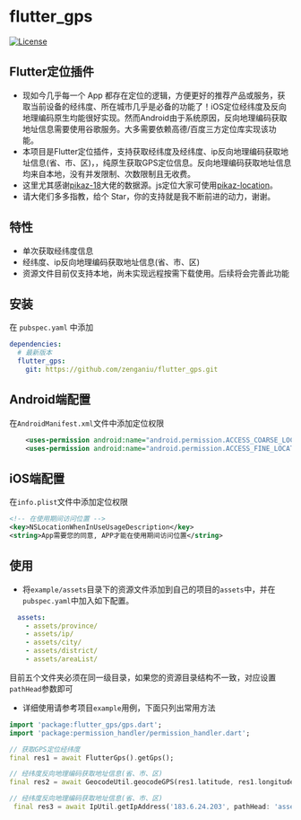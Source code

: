 # flutter_gps
[![License](https://img.shields.io/github/license/mashape/apistatus.svg)](https://github.com/zenganiu/flutter_gps)
## **Flutter定位插件**
* 现如今几乎每一个 App 都存在定位的逻辑，方便更好的推荐产品或服务，获取当前设备的经纬度、所在城市几乎是必备的功能了！iOS定位经纬度及反向地理编码原生均能很好实现。然而Android由于系统原因，反向地理编码获取地址信息需要使用谷歌服务。大多需要依赖高德/百度三方定位库实现该功能。
* 本项目是Flutter定位插件，支持获取经纬度及经纬度、ip反向地理编码获取地址信息(省、市、区)，，纯原生获取GPS定位信息。反向地理编码获取地址信息均来自本地，没有并发限制、次数限制且无收费。 
* 这里尤其感谢[pikaz-18](https://github.com/pikaz-18)大佬的数据源。js定位大家可使用[pikaz-location](https://github.com/pikaz-18/pikaz-location)。
* 请大佬们多多指教，给个 Star，你的支持就是我不断前进的动力，谢谢。

## 特性
* 单次获取经纬度信息
* 经纬度、ip反向地理编码获取地址信息(省、市、区)
* 资源文件目前仅支持本地，尚未实现远程按需下载使用。后续将会完善此功能

## 安装
在 `pubspec.yaml` 中添加
```yaml
dependencies:
  # 最新版本
  flutter_gps:
    git: https://github.com/zenganiu/flutter_gps.git
```

## Android端配置

在`AndroidManifest.xml`文件中添加定位权限
```xml
    <uses-permission android:name="android.permission.ACCESS_COARSE_LOCATION" />
    <uses-permission android:name="android.permission.ACCESS_FINE_LOCATION" />
```
## iOS端配置
在`info.plist`文件中添加定位权限
```xml 
<!-- 在使用期间访问位置 -->
<key>NSLocationWhenInUseUsageDescription</key>
<string>App需要您的同意, APP才能在使用期间访问位置</string>
```
## 使用
* 将`example/assets`目录下的资源文件添加到自己的项目的`assets`中，并在`pubspec.yaml`中加入如下配置。
```yaml
  assets:
    - assets/province/
    - assets/ip/
    - assets/city/
    - assets/district/
    - assets/areaList/
```
目前五个文件夹必须在同一级目录，如果您的资源目录结构不一致，对应设置`pathHead`参数即可
* 详细使用请参考项目`example`用例，下面只列出常用方法
```dart
import 'package:flutter_gps/gps.dart';
import 'package:permission_handler/permission_handler.dart';

// 获取GPS定位经纬度
final res1 = await FlutterGps().getGps();

// 经纬度反向地理编码获取地址信息(省、市、区)
final res2 = await GeocodeUtil.geocodeGPS(res1.latitude, res1.longitude, pathHead: 'assets/');

// 经纬度反向地理编码获取地址信息(省、市、区)
 final res3 = await IpUtil.getIpAddress('183.6.24.203', pathHead: 'assets/');

```
